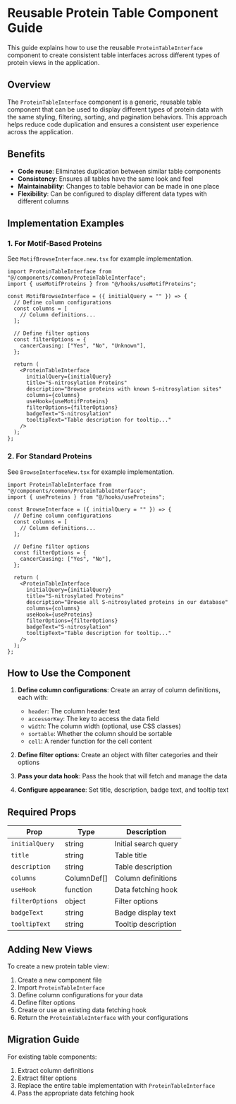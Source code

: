 # Reusable Protein Table Component Guide

This guide explains how to use the reusable `ProteinTableInterface` component to create consistent table interfaces across different types of protein views in the application.

## Overview

The `ProteinTableInterface` component is a generic, reusable table component that can be used to display different types of protein data with the same styling, filtering, sorting, and pagination behaviors. This approach helps reduce code duplication and ensures a consistent user experience across the application.

## Benefits

- **Code reuse**: Eliminates duplication between similar table components
- **Consistency**: Ensures all tables have the same look and feel
- **Maintainability**: Changes to table behavior can be made in one place
- **Flexibility**: Can be configured to display different data types with different columns

## Implementation Examples

### 1. For Motif-Based Proteins

See `MotifBrowseInterface.new.tsx` for example implementation.

```tsx
import ProteinTableInterface from "@/components/common/ProteinTableInterface";
import { useMotifProteins } from "@/hooks/useMotifProteins";

const MotifBrowseInterface = ({ initialQuery = "" }) => {
  // Define column configurations
  const columns = [
    // Column definitions...
  ];

  // Define filter options
  const filterOptions = {
    cancerCausing: ["Yes", "No", "Unknown"],
  };

  return (
    <ProteinTableInterface
      initialQuery={initialQuery}
      title="S-nitrosylation Proteins"
      description="Browse proteins with known S-nitrosylation sites"
      columns={columns}
      useHook={useMotifProteins}
      filterOptions={filterOptions}
      badgeText="S-nitrosylation"
      tooltipText="Table description for tooltip..."
    />
  );
};
```

### 2. For Standard Proteins

See `BrowseInterfaceNew.tsx` for example implementation.

```tsx
import ProteinTableInterface from "@/components/common/ProteinTableInterface";
import { useProteins } from "@/hooks/useProteins";

const BrowseInterface = ({ initialQuery = "" }) => {
  // Define column configurations
  const columns = [
    // Column definitions...
  ];

  // Define filter options
  const filterOptions = {
    cancerCausing: ["Yes", "No"],
  };

  return (
    <ProteinTableInterface
      initialQuery={initialQuery}
      title="S-nitrosylated Proteins"
      description="Browse all S-nitrosylated proteins in our database"
      columns={columns}
      useHook={useProteins}
      filterOptions={filterOptions}
      badgeText="S-nitrosylation"
      tooltipText="Table description for tooltip..."
    />
  );
};
```

## How to Use the Component

1. **Define column configurations**: Create an array of column definitions, each with:

   - `header`: The column header text
   - `accessorKey`: The key to access the data field
   - `width`: The column width (optional, use CSS classes)
   - `sortable`: Whether the column should be sortable
   - `cell`: A render function for the cell content

2. **Define filter options**: Create an object with filter categories and their options

3. **Pass your data hook**: Pass the hook that will fetch and manage the data

4. **Configure appearance**: Set title, description, badge text, and tooltip text

## Required Props

| Prop            | Type        | Description          |
| --------------- | ----------- | -------------------- |
| `initialQuery`  | string      | Initial search query |
| `title`         | string      | Table title          |
| `description`   | string      | Table description    |
| `columns`       | ColumnDef[] | Column definitions   |
| `useHook`       | function    | Data fetching hook   |
| `filterOptions` | object      | Filter options       |
| `badgeText`     | string      | Badge display text   |
| `tooltipText`   | string      | Tooltip description  |

## Adding New Views

To create a new protein table view:

1. Create a new component file
2. Import `ProteinTableInterface`
3. Define column configurations for your data
4. Define filter options
5. Create or use an existing data fetching hook
6. Return the `ProteinTableInterface` with your configurations

## Migration Guide

For existing table components:

1. Extract column definitions
2. Extract filter options
3. Replace the entire table implementation with `ProteinTableInterface`
4. Pass the appropriate data fetching hook
